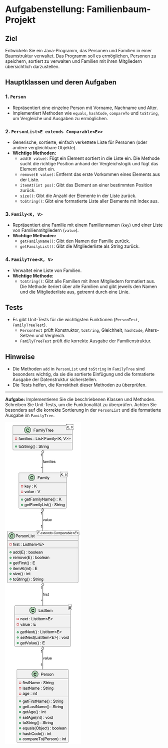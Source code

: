 # Aufgabenstellung: Familienbaum-Projekt

## Ziel
Entwickeln Sie ein Java-Programm, das Personen und Familien in einer Baumstruktur verwaltet. Das Programm soll es ermöglichen, Personen zu speichern, sortiert zu verwalten und Familien mit ihren Mitgliedern übersichtlich darzustellen.

## Hauptklassen und deren Aufgaben

### 1. `Person`
- Repräsentiert eine einzelne Person mit Vorname, Nachname und Alter.
- Implementiert Methoden wie `equals`, `hashCode`, `compareTo` und `toString`, um Vergleiche und Ausgaben zu ermöglichen.

### 2. `PersonList<E extends Comparable<E>>`
- Generische, sortierte, einfach verkettete Liste für Personen (oder andere vergleichbare Objekte).
- **Wichtige Methoden:**
    - `add(E value)`: Fügt ein Element sortiert in die Liste ein. Die Methode sucht die richtige Position anhand der Vergleichslogik und fügt das Element dort ein.
    - `remove(E value)`: Entfernt das erste Vorkommen eines Elements aus der Liste.
    - `itemAt(int pos)`: Gibt das Element an einer bestimmten Position zurück.
    - `size()`: Gibt die Anzahl der Elemente in der Liste zurück.
    - `toString()`: Gibt eine formatierte Liste aller Elemente mit Index aus.

### 3. `Family<K, V>`
- Repräsentiert eine Familie mit einem Familiennamen (`key`) und einer Liste von Familienmitgliedern (`value`).
- **Wichtige Methoden:**
    - `getFamilyName()`: Gibt den Namen der Familie zurück.
    - `getFamilyList()`: Gibt die Mitgliederliste als String zurück.

### 4. `FamilyTree<K, V>`
- Verwaltet eine Liste von Familien.
- **Wichtige Methode:**
    - `toString()`: Gibt alle Familien mit ihren Mitgliedern formatiert aus. Die Methode iteriert über alle Familien und gibt jeweils den Namen und die Mitgliederliste aus, getrennt durch eine Linie.

## Tests
- Es gibt Unit-Tests für die wichtigsten Funktionen (`PersonTest`, `FamilyTreeTest`).
    - `PersonTest` prüft Konstruktor, `toString`, Gleichheit, `hashCode`, Alters-Setzen und Vergleich.
    - `FamilyTreeTest` prüft die korrekte Ausgabe der Familienstruktur.

## Hinweise
- Die Methoden `add` in `PersonList` und `toString` in `FamilyTree` sind besonders wichtig, da sie die sortierte Einfügung und die formatierte Ausgabe der Datenstruktur sicherstellen.
- Die Tests helfen, die Korrektheit dieser Methoden zu überprüfen.

---

**Aufgabe:**
Implementieren Sie die beschriebenen Klassen und Methoden. Schreiben Sie Unit-Tests, um die Funktionalität zu überprüfen. Achten Sie besonders auf die korrekte Sortierung in der `PersonList` und die formatierte Ausgabe im `FamilyTree`.

<img src="./diagramm.png">